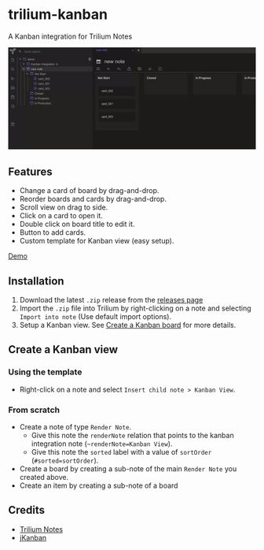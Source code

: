 # trilium-kanban
A Kanban integration for Trilium Notes

![Demo](screenshots/demo.gif)

## Features

- Change a card of board by drag-and-drop.
- Reorder boards and cards by drag-and-drop.
- Scroll view on drag to side.
- Click on a card to open it.
- Double click on board title to edit it.
- Button to add cards.
- Custom template for Kanban view (easy setup).

[Demo](screenshots/README.md)

## Installation

1. Download the latest `.zip` release from the [releases page](https://github.com/CyrilLeblanc/trilium-kanban/releases)
2. Import the `.zip` file into Trilium by right-clicking on a note and selecting `Import into note` (Use default import options).
3. Setup a Kanban view. See [Create a Kanban board](#create-a-kanban-view) for more details.

## Create a Kanban view

### Using the template

- Right-click on a note and select `Insert child note > Kanban View`.

### From scratch

- Create a note of type `Render Note`.
  - Give this note the `renderNote` relation that points to the kanban integration note (`~renderNote=Kanban View`).
  - Give this note the `sorted` label with a value of `sortOrder` (`#sorted=sortOrder`).
- Create a board by creating a sub-note of the main `Render Note` you created above.
- Create an item by creating a sub-note of a board

## Credits
- [Trilium Notes](https://github.com/zadam/trilium)
- [jKanban](https://github.com/riktar/jkanban)
